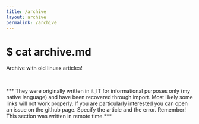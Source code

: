 ```yaml
---
title: /archive
layout: archive
permalink: /archive
---
```

# $ cat archive.md
Archive with old linuax articles! 
<p>&nbsp;</p>
*** They were originally written in it_IT for informational purposes only (my native language) 
and have been recovered through import. Most likely some links will not work properly. 
If you are particularly interested you can open an issue on the github page. 
Specify the article and the error. Remember! This section was written in remote time.***
<p>&nbsp;</p>
